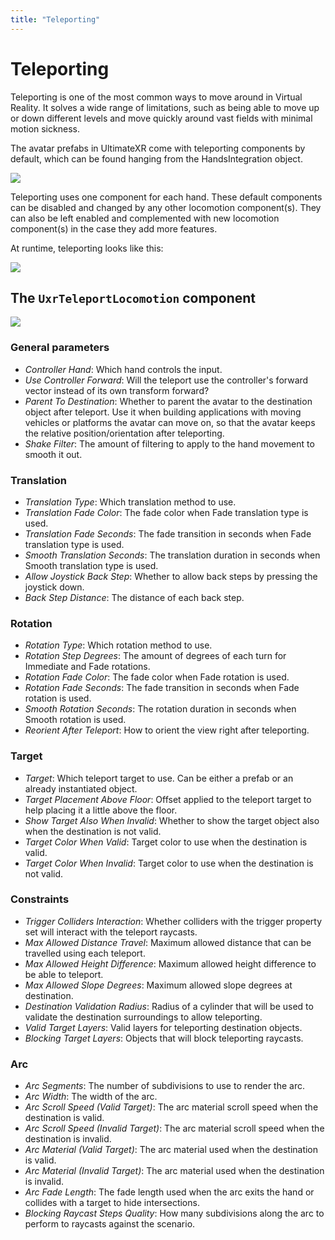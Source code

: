 ```yaml
---
title: "Teleporting"
---
```


# Teleporting

Teleporting is one of the most common ways to move around in Virtual Reality. It solves a wide range of limitations, such as being able to move up or down different levels and move quickly around vast fields with minimal motion sickness.

The avatar prefabs in UltimateXR come with teleporting components by default, which can be found hanging from the HandsIntegration object.

![](/docs/guides/media/locomotion/01Hierarchy.png)
 
Teleporting uses one component for each hand. These default components can be disabled and changed by any other locomotion component(s). They can also be left enabled and complemented with new locomotion component(s) in the case they add more features.

At runtime, teleporting looks like this:

![](/docs/guides/media/locomotion/02Teleporting.jpg)

## The `UxrTeleportLocomotion` component

![](/docs/guides/media/locomotion/03TeleportComponent.jpg)

### General parameters
- *Controller Hand*: Which hand controls the input.
- *Use Controller Forward*: Will the teleport use the controller's forward vector instead of its own transform forward?
- *Parent To Destination*: Whether to parent the avatar to the destination object after teleport. Use it when building applications with moving vehicles or platforms the avatar can move on, so that the avatar keeps the relative position/orientation after teleporting.
- *Shake Filter*: The amount of filtering to apply to the hand movement to smooth it out.

### Translation
- *Translation Type*: Which translation method to use.
- *Translation Fade Color*: The fade color when Fade translation type is used.
- *Translation Fade Seconds*: The fade transition in seconds when Fade translation type is used.
- *Smooth Translation Seconds*: The translation duration in seconds when Smooth translation type is used.
- *Allow Joystick Back Step*: Whether to allow back steps by pressing the joystick down.
- *Back Step Distance*: The distance of each back step.

### Rotation
- *Rotation Type*: Which rotation method to use.
- *Rotation Step Degrees*: The amount of degrees of each turn for Immediate and Fade rotations.
- *Rotation Fade Color*: The fade color when Fade rotation is used.
- *Rotation Fade Seconds*: The fade transition in seconds when Fade rotation is used.
- *Smooth Rotation Seconds*: The rotation duration in seconds when Smooth rotation is used.
- *Reorient After Teleport*: How to orient the view right after teleporting.

### Target
- *Target*: Which teleport target to use. Can be either a prefab or an already instantiated object.
- *Target Placement Above Floor*: Offset applied to the teleport target to help placing it a little above the floor.
- *Show Target Also When Invalid*: Whether to show the target object also when the destination is not valid.
- *Target Color When Valid*: Target color to use when the destination is valid.
- *Target Color When Invalid*: Target color to use when the destination is not valid.

### Constraints
- *Trigger Colliders Interaction*: Whether colliders with the trigger property set will interact with the teleport raycasts.
- *Max Allowed Distance Travel*: Maximum allowed distance that can be travelled using each teleport.
- *Max Allowed Height Difference*: Maximum allowed height difference to be able to teleport.
- *Max Allowed Slope Degrees*: Maximum allowed slope degrees at destination.
- *Destination Validation Radius*: Radius of a cylinder that will be used to validate the destination surroundings to allow teleporting.
- *Valid Target Layers*: Valid layers for teleporting destination objects.
- *Blocking Target Layers*: Objects that will block teleporting raycasts.

### Arc
- *Arc Segments*: The number of subdivisions to use to render the arc.
- *Arc Width*: The width of the arc.
- *Arc Scroll Speed (Valid Target)*: The arc material scroll speed when the destination is valid.
- *Arc Scroll Speed (Invalid Target)*: The arc material scroll speed when the destination is invalid.
- *Arc Material (Valid Target)*: The arc material used when the destination is valid.
- *Arc Material (Invalid Target)*: The arc material used when the destination is invalid.
- *Arc Fade Length*: The fade length used when the arc exits the hand or collides with a target to hide intersections.
- *Blocking Raycast Steps Quality*: How many subdivisions along the arc to perform to raycasts against the scenario.